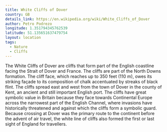 ```yaml
---
title: White Cliffs of Dover
country: GB
details_link: https://en.wikipedia.org/wiki/White_Cliffs_of_Dover
author: Petro Podrezo
longitude: 1.351794345762539
latitude: 51.135651637479754
layout: location
tags:
  - Nature
  - Cliffs
---
```

The White Cliffs of Dover are cliffs that form part of the English coastline facing the Strait of Dover and France. The cliffs are part of the North Downs formation. The cliff face, which reaches up to 350 feet (110 m), owes its striking façade to its composition of chalk accentuated by streaks of black flint. The cliffs spread east and west from the town of Dover in the county of Kent, an ancient and still important English port. The cliffs have great symbolic value in Britain because they face towards Continental Europe across the narrowest part of the English Channel, where invasions have historically threatened and against which the cliffs form a symbolic guard. Because crossing at Dover was the primary route to the continent before the advent of air travel, the white line of cliffs also formed the first or last sight of England for travellers.
